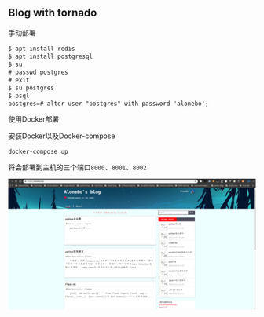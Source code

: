 ## Blog with tornado

手动部署

```shell
$ apt install redis
$ apt install postgresql
$ su
# passwd postgres
# exit
$ su postgres
$ psql
postgres=# alter user "postgres" with password 'alonebo';
```

使用Docker部署

安装Docker以及Docker-compose
```
docker-compose up
```

将会部署到主机的三个端口`8000`、`8001`、`8002`

![demo01](https://github.com/AloneBo/Alonebo-blog/blob/master/blogdemo01.png)

